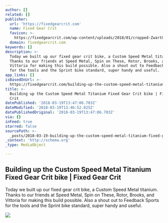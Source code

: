```yaml
---
author: []
related: []
publisher:
  url: 'https://fixedgearcrit.com'
  name: Fixed Gear Crit
  favicon: >-
    https://fixedgearcrit.com/wp-content/uploads/2018/01/cropped-ZwartGroen-192x192.png
  domain: fixedgearcrit.com
keywords: []
description: >-
  Today we built up our fixed gear crit bike, a Custom Speed Metal titanium.
  Thanks to our friends at Speed Metal, Spin on These, Rotor, Brooks, and
  Vittoria for making this build possible. Also a shout out to Feedback Sports
  for the tools and the Sprint bike standard, super handy and useful.
app_links: []
isBasedOnUrl: >-
  https://fixedgearcrit.com/building-up-the-custom-speed-metal-titanium-fixed-gear-crit-bike/
title: >-
  Building up the Custom Speed Metal Titanium Fixed Gear Crit bike | Fixed Gear
  Crit
datePublished: '2018-03-19T13:47:06.703Z'
dateModified: '2018-03-19T13:46:52.825Z'
datePublishedOriginal: '2018-03-19T13:47:06.703Z'
via: {}
inFeed: true
starred: false
sourcePath: >-
  _posts/2018-03-19-building-up-the-custom-speed-metal-titanium-fixed-gear-crit.md
_context: 'http://schema.org'
_type: MediaObject

---
```

<article style=""><h1>Building up the Custom Speed Metal Titanium Fixed Gear Crit bike | Fixed Gear Crit</h1><p>Today we built up our fixed gear crit bike, a Custom Speed Metal titanium. Thanks to our friends at Speed Metal, Spin on These, Rotor, Brooks, and Vittoria for making this build possible. Also a shout out to Feedback Sports for the tools and the Sprint bike standard, super handy and useful.</p><img src="https://fixedgearcrit.com/wp-content/uploads/2017/12/Groen_zwart.png" /></article>